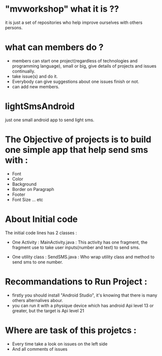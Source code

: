 # "mvworkshop" what it is ??
  it is just a set of repositories who help improve ourselves with others persons.

# what can members do ?
  * members can start one project(regardless of technologies and programming language), small or big, give details of projects and issues continually.
  * take issue(s) and do it.
  * Everybody can give suggestions about one issues finish or not.
  * can add new members.

# lightSmsAndroid
just one small android app to send light sms.

# The Objective of projects is to build one simple app that help send sms with :
 
 * Font
 * Color
 * Background
 * Border on Paragraph
 * Footer
 * Font Size ... etc 

# About Initial code
 The initial code lines has 2 classes :
  * One Activity : MainActivity.java : 
    This activity has one fragment, the fragment use to take user inputs(number and text) to send sms.

  * One utility class : SendSMS.java :
    Who wrap utility class and method to send sms to one number.

# Recommandations to Run Project :
  * firstly you should install "Android Studio", it's knowing that there is many others alternalives abour.
  * you can run it with a physique device which has android Api level 13 or greater, but the target is Api level 21
  
# Where are task of this projetcs :
  * Every time take a look on issues on the left side
  * And all comments of issues
